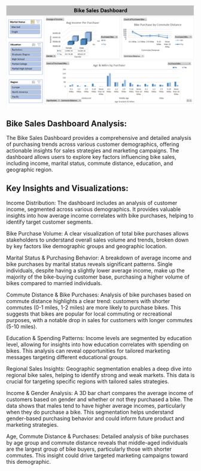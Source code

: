 ![dashboard](https://github.com/Shriyaak/DataAnalysisProjects/blob/32caa46e5773d23e812578efeefb03f8871c8aeb/BikeSalesDashboard/Dashboard%20(1).png)
## Bike Sales Dashboard Analysis:

The Bike Sales Dashboard provides a comprehensive and detailed analysis of purchasing trends across various customer demographics, offering actionable insights for sales strategies and marketing campaigns. The dashboard allows users to explore key factors influencing bike sales, including income, marital status, commute distance, education, and geographic region.

## Key Insights and Visualizations:

Income Distribution:
The dashboard includes an analysis of customer income, segmented across various demographics. It provides valuable insights into how average income correlates with bike purchases, helping to identify target customer segments.

Bike Purchase Volume:
A clear visualization of total bike purchases allows stakeholders to understand overall sales volume and trends, broken down by key factors like demographic groups and geographic location.

Marital Status & Purchasing Behavior:
A breakdown of average income and bike purchases by marital status reveals significant patterns. Single individuals, despite having a slightly lower average income, make up the majority of the bike-buying customer base, purchasing a higher volume of bikes compared to married individuals.

Commute Distance & Bike Purchases:
Analysis of bike purchases based on commute distance highlights a clear trend: customers with shorter commutes (0-1 miles, 1-2 miles) are more likely to purchase bikes. This suggests that bikes are popular for local commuting or recreational purposes, with a notable drop in sales for customers with longer commutes (5-10 miles).

Education & Spending Patterns:
Income levels are segmented by education level, allowing for insights into how education correlates with spending on bikes. This analysis can reveal opportunities for tailored marketing messages targeting different educational groups.

Regional Sales Insights:
Geographic segmentation enables a deep dive into regional bike sales, helping to identify strong and weak markets. This data is crucial for targeting specific regions with tailored sales strategies.

Income & Gender Analysis:
A 3D bar chart compares the average income of customers based on gender and whether or not they purchased a bike. The data shows that males tend to have higher average incomes, particularly when they do purchase a bike. This segmentation helps understand gender-based purchasing behavior and could inform future product and marketing strategies.

Age, Commute Distance & Purchases:
Detailed analysis of bike purchases by age group and commute distance reveals that middle-aged individuals are the largest group of bike buyers, particularly those with shorter commutes. This insight could drive targeted marketing campaigns toward this demographic.

